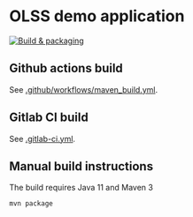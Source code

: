 # OLSS demo application

[![Build & packaging](https://github.com/andreaceccanti/olss-demo-app/actions/workflows/maven_build.yml/badge.svg)](https://github.com/andreaceccanti/olss-demo-app/actions/workflows/maven_build.yml)

## Github actions build

See [.github/workflows/maven_build.yml](here).

## Gitlab CI build

See [.gitlab-ci.yml](here).

## Manual build instructions

The build requires Java 11 and Maven 3

```console
mvn package
```
